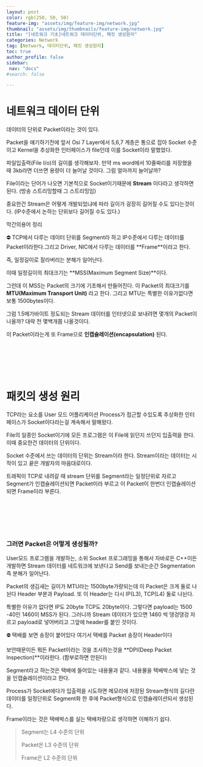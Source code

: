 ```yaml
---
layout: post
color: rgb(250, 50, 50)
feature-img: "assets/img/feature-img/network.jpg"
thumbnail: "assets/img/thumbnails/feature-img/network.jpg"
title: "[네트워크 기초]네트워크 데이터단위, 패킷 생성원리"
categories: Network
tag: [Network, 데이터단위, 패킷 생성원리]
toc: true
author_profile: false
sidebar:
 nav: "docs"
#search: false

---
```


# 네트워크 데이터 단위

데이터의 단위로 Packet이라는 것이 있다.

Packet을 얘기하기전에 앞서 Osi 7 Layer에서 5,6,7 계층은 통으로 잡아 Socket 수준이고 Kernel을 추상화한 인터페이스가 file인데 이를 Socket이라 말했었다.

파일입출력(File I/o)의 길이를 생각해보자. 만약 ms word에서 10줄짜리를 저장했을 때 3kb라면 더쓰면 용량이 더 늘어날 것이다. 그럼 얼마까지 늘어날까?

File이라는 단어가 나오면 기본적으로 Socket이기때문에 **Stream** 이다라고 생각하면 된다. (방송 스트리밍할때 그 스트리밍임)

중요한건 Stream은 어떻게 개발되었냐에 따라 길이가 굉장히 길어질 수도 있다는것이다. (IP수준에서 논하는 단위보다 길어질 수도 있다.)

막간의용어 정리

<aside>
⛔ TCP에서 다루는 데이터 단위를 Segment라 하고 IP수준에서 다루는 데이터를 Packet이라한다.그리고 Driver, NIC에서 다루는 데이터를 **Frame**이라고 한다.

</aside>
    
    
즉, 일정길이로 잘라버리는 분해가 일어난다. 

이때 일정길이의 최대크기는 **MSS(Maximum Segment Size)**이다.

그런데 이 MSS는 Packet의 크기에 기초해서 만들어진다. 이 Packet의 최대크기를 **MTU(Maximum Transport Unit)** 라고 한다. 그리고 MTU는 특별한 이유가없다면 보통 1500bytes이다.

그럼 1.5메가바이트 정도되는 Stream 데이터를 인터넷으로 보내려면 몇개의 Packet이 나올까? 대략 천 몇백개쯤 나올것이다.

이 Packet이라는게 또 Frame으로 **인캡슐레이션(encapsulation)** 된다.

    

    

    

# 패킷의 생성 원리

TCP라는 요소를 User 모드 어플리케이션 Process가 접근할 수있도록 추상화한 인터페이스가 Socket이다라는걸 계속해서 말해왔다.

File의 일종인 Socket이기에 모든 프로그램은 이 File에 읽던지 쓰던지 입출력을 한다. 이때 중요한건 데이터의 단위이다.

Socket 수준에서 쓰는 데이터의 단위는 Stream이라 한다. Stream이라는 데이터는 시작이 있고 끝은 개발자의 마음대로이다.

트래픽이 TCP로 내려갈 때 stream 단위를 Segment라는 일정단위로 자르고 Segment가 인캡슐레이션되면 Packet이라 부르고 이 Packet이 한번더 인캡슐레이션되면 Frame이라 부른다.

    

    

    

### **그러면 Packet은 어떻게 생성될까?**

User모드 프로그램을 개발하는, 소위 Socket 프로그래밍을 통해서 자바로든 C++이든 개발하면 Stream 데이터를 네트워크에 보낸다고 Send를 보내는순간 Segmentation 즉 분해가 일어난다.

Packet의 생김새는 길이가 MTU라는 1500byte가량되는데 이 Packet은 크게 둘로 나뉜다 Header 부분과 Payload. 또 이 Header는 다시 IP(L3), TCP(L4) 둘로 나뉜다.

특별한 이유가 없다면 IP도 20byte TCP도 20byte이다. 그렇다면 payload는 1500 -40인 1460이 MSS가 된다. 그러니까 Stream 데이터가 있으면 1460 씩 댕겅댕겅 자르고 payload로 넣어버리고 그앞에 header를 붙인 것이다.

<aside>
⛔ 택배를 보면 송장이 붙어있다 여기서 택배를 Packet 송장이 Header이다

</aside>

보안때문이든 뭐든 Packet이라는 것을 조사하는것을 **DPI(Deep Packet Inspection)**이라한다. (함부로하면 안된다)

Segment라고 하는것은 택배에 들어있는 내용물과 같다. 내용물을 택배박스에 넣는 것을 인캡슐레이션이라고 한다.

Process가 Socket에다가 입출력을 시도하면 메모리에 저장된 Stream형식의 길다란 데이터를 일정단위로 Segment화 한 후에 Packet형식으로 인캡슐레이션되서 생성된다.

Frame이라는 것은 택배박스를 실는 택배차량으로 생각하면 이해하기 쉽다.



> Segment는 L4 수준의 단위
> 
> Packet은 L3 수준의 단위
> 
> Frame은 L2 수준의 단위
